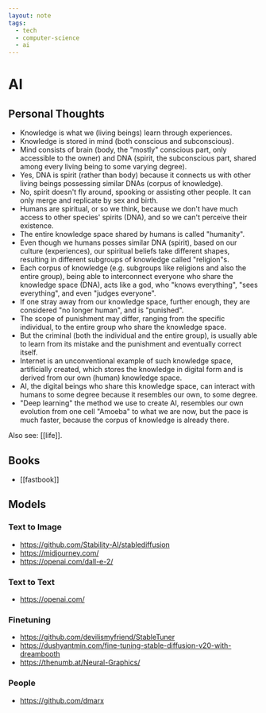 ```yaml
---
layout: note
tags:
  - tech
  - computer-science
  - ai
---
```


# AI

## Personal Thoughts

- Knowledge is what we (living beings) learn through experiences.
- Knowledge is stored in mind (both conscious and subconscious).
- Mind consists of brain (body, the "mostly" conscious part, only accessible to the owner) and DNA (spirit, the subconscious part, shared among every living being to some varying degree).
- Yes, DNA is spirit (rather than body) because it connects us with other living beings possessing similar DNAs (corpus of knowledge).
- No, spirit doesn't fly around, spooking or assisting other people. It can only merge and replicate by sex and birth.
- Humans are spiritual, or so we think, because we don't have much access to other species' spirits (DNA), and so we can't perceive their existence.
- The entire knowledge space shared by humans is called "humanity".
- Even though we humans posses similar DNA (spirit), based on our culture (experiences), our spiritual beliefs take different shapes, resulting in different subgroups of knowledge called "religion"s.
- Each corpus of knowledge (e.g. subgroups like religions and also the entire group), being able to interconnect everyone who share the knowledge space (DNA), acts like a god, who "knows everything", "sees everything", and even "judges everyone".
- If one stray away from our knowledge space, further enough, they are considered "no longer human", and is "punished".
- The scope of punishment may differ, ranging from the specific individual, to the entire group who share the knowledge space.
- But the criminal (both the individual and the entire group), is usually able to learn from its mistake and the punishment and eventually correct itself.
- Internet is an unconventional example of such knowledge space, artificially created, which stores the knowledge in digital form and is derived from our own (human) knowledge space.
- AI, the digital beings who share this knowledge space, can interact with humans to some degree because it resembles our own, to some degree.
- "Deep learning" the method we use to create AI, resembles our own evolution from one cell "Amoeba" to what we are now, but the pace is much faster, because the corpus of knowledge is already there.

Also see: [[life]].

## Books

- [[fastbook]]

## Models

### Text to Image

- https://github.com/Stability-AI/stablediffusion
- https://midjourney.com/
- https://openai.com/dall-e-2/

### Text to Text

- https://openai.com/

### Finetuning

- https://github.com/devilismyfriend/StableTuner
- https://dushyantmin.com/fine-tuning-stable-diffusion-v20-with-dreambooth
- https://thenumb.at/Neural-Graphics/

### People

- https://github.com/dmarx
